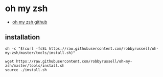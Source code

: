 # oh my zsh
* [oh my zsh github](https://github.com/ohmyzsh/ohmyzsh)

## installation
```
sh -c "$(curl -fsSL https://raw.githubusercontent.com/robbyrussell/oh-my-zsh/master/tools/install.sh)"
```

```
wget https://raw.githubusercontent.com/robbyrussell/oh-my-zsh/master/tools/install.sh
source ./install.sh
```